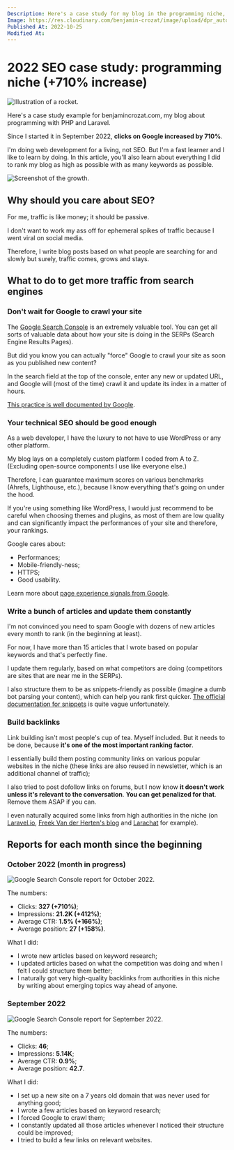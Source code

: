 ```yaml
---
Description: Here's a case study for my blog in the programming niche, where I share everything I did to increase clicks by a huge amount since the beginning.
Image: https://res.cloudinary.com/benjamin-crozat/image/upload/dpr_auto,f_auto,q_auto,w_auto/v1666719094/benjamincrozat.com/rocket_xv9mlh.png
Published At: 2022-10-25
Modified At:
---
```


# 2022 SEO case study: programming niche (+710% increase)

![Illustration of a rocket.](https://res.cloudinary.com/benjamin-crozat/image/upload/dpr_auto,f_auto,q_auto,w_auto/v1666719094/benjamincrozat.com/rocket_xv9mlh.png)

Here's a case study example for benjamincrozat.com, my blog about programming with PHP and Laravel.

Since I started it in September 2022, **clicks on Google increased by 710%**.

I'm doing web development for a living, not SEO. But I'm a fast learner and I like to learn by doing. In this article, you'll also learn about everything I did to rank my blog as high as possible with as many keywords as possible.

![Screenshot of the growth.](https://res.cloudinary.com/benjamin-crozat/image/upload/dpr_auto,f_auto,q_auto,w_auto/v1666719321/benjamincrozat.com/Screenshot_2022-10-25_at_19.35.05_yn8slo.png)

## Why should you care about SEO?

For me, traffic is like money; it should be passive.

I don't want to work my ass off for ephemeral spikes of traffic because I went viral on social media. 

Therefore, I write blog posts based on what people are searching for and slowly but surely, traffic comes, grows and stays.

## What to do to get more traffic from search engines

### Don't wait for Google to crawl your site

The [Google Search Console](https://search.google.com/search-console) is an extremely valuable tool. You can get all sorts of valuable data about how your site is doing in the SERPs (Search Engine Results Pages).

But did you know you can actually "force" Google to crawl your site as soon as you published new content?

In the search field at the top of the console, enter any new or updated URL, and Google will (most of the time) crawl it and update its index in a matter of hours.

[This practice is well documented by Google](https://developers.google.com/search/docs/crawling-indexing/ask-google-to-recrawl).

### Your technical SEO should be good enough

As a web developer, I have the luxury to not have to use WordPress or any other platform.

My blog lays on a completely custom platform I coded from A to Z. (Excluding open-source components I use like everyone else.)

Therefore, I can guarantee maximum scores on various benchmarks (Ahrefs, Lighthouse, etc.), because I know everything that's going on under the hood.

If you're using something like WordPress, I would just recommend to be careful when choosing themes and plugins, as most of them are low quality and can significantly impact the performances of your site and therefore, your rankings.

Google cares about:
- Performances;
- Mobile-friendly-ness;
- HTTPS;
- Good usability.

Learn more about [page experience signals from Google](https://developers.google.com/search/docs/appearance/page-experience#signals).

### Write a bunch of articles and update them constantly

I'm not convinced you need to spam Google with dozens of new articles every month to rank (in the beginning at least).

For now, I have more than 15 articles that I wrote based on popular keywords and that's perfectly fine.

I update them regularly, based on what competitors are doing (competitors are sites that are near me in the SERPs). 

I also structure them to be as snippets-friendly as possible (imagine a dumb bot parsing your content), which can help you rank first quicker. [The official documentation for snippets](https://developers.google.com/search/docs/appearance/page-experience#signals) is quite vague unfortunately.

### Build backlinks

Link building isn't most people's cup of tea. Myself included. But it needs to be done, because **it's one of the most important ranking factor**.

I essentially build them posting community links on various popular websites in the niche (these links are also reused in newsletter, which is an additional channel of traffic);

I also tried to post dofollow links on forums, but I now know **it doesn't work unless it's relevant to the conversation**. **You can get penalized for that**. Remove them ASAP if you can.

I even naturally acquired some links from high authorities in the niche (on [Laravel.io](https://laravel.io), [Freek Van der Herten's blog](https://freek.dev) and [Larachat](https://larachat.co) for example).

## Reports for each month since the beginning

### October 2022 (month in progress)

![Google Search Console report for October 2022.](https://res.cloudinary.com/benjamin-crozat/image/upload/dpr_auto,f_auto,q_auto,w_auto/v1666716303/benjamincrozat.com/Screenshot_2022-10-25_at_18.44.27_ome49t.png)

The numbers:

- Clicks: **327 (+710%)**;
- Impressions: **21.2K (+412%)**;
- Average CTR: **1.5% (+166%)**;
- Average position: **27 (+158%)**.

What I did:

- I wrote new articles based on keyword research;
- I updated articles based on what the competition was doing and when I felt I could structure them better;
- I naturally got very high-quality backlinks from authorities in this niche by writing about emerging topics way ahead of anyone.

### September 2022

![Google Search Console report for September 2022.](https://res.cloudinary.com/benjamin-crozat/image/upload/dpr_auto,f_auto,q_auto,w_auto/v1666695809/benjamincrozat.com/Screenshot_2022-10-25_at_12.46.24_ofbwjb.png)

The numbers:

- Clicks: **46**;
- Impressions: **5.14K**;
- Average CTR: **0.9%**;
- Average position: **42.7**.

What I did:

- I set up a new site on a 7 years old domain that was never used for anything good;
- I wrote a few articles based on keyword research;
- I forced Google to crawl them;
- I constantly updated all those articles whenever I noticed their structure could be improved;
- I tried to build a few links on relevant websites.
